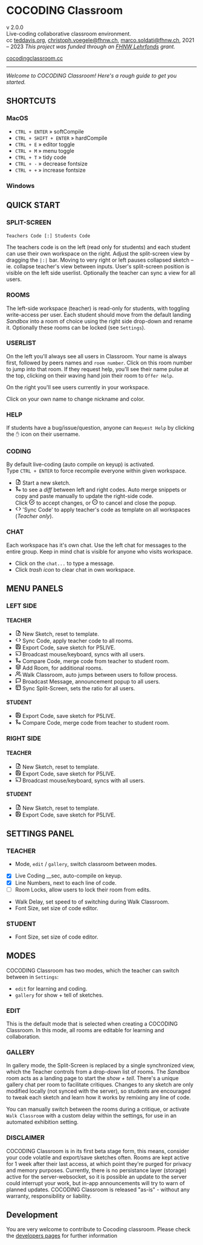 # COCODING Classroom
v 2.0.0  
Live-coding collaborative classroom environment.  
cc [teddavis.org](http://teddavis.org), christoph.voegele@fhnw.ch, marco.soldati@fhnw.ch, 2021 – 2023
*This project was funded through an [FHNW Lehrfonds](https://www.fhnw.ch/de/die-fhnw/strategische-entwicklungsschwerpunkte/hochschullehre-2025) grant.*

[cocodingclassroom.cc](https://cocodingclassroom.cc/)

-----

*Welcome to COCODING Classroom! Here's a rough guide to get you started.*

## SHORTCUTS 
### MacOS
- `CTRL + ENTER` » softCompile
- `CTRL + SHIFT + ENTER` » hardCompile
- `CTRL + E` » editor toggle
- `CTRL + M` » menu toggle
- `CTRL + T` » tidy code
- `CTRL + -` » decrease fontsize
- `CTRL + +` » increase fontsize

### Windows

## QUICK START
### SPLIT-SCREEN
`Teachers Code [:] Students Code`  

The teachers code is on the left (read only for students) and each student can use their own workspace on the right. Adjust the split-screen view by dragging the `|:|` bar. Moving to very right or left pauses collapsed sketch – ie. collapse teacher's view between inputs. User's split-screen position is visible on the left side userlist. Optionally the teacher can sync a view for all users.

### ROOMS
The left-side workspace (teacher) is read-only for students, with toggling write-access per user. Each student should move from the default landing *Sandbox* into a room of choice using the right side drop-down and rename it. Optionally these rooms can be locked (see `Settings`).

### USERLIST
On the left you'll always see all users in Classroom. Your name is always first, followed by peers names and `room number`. Click on this room number to jump into that room. If they request help, you'll see their name pulse at the top, clicking on their waving hand join their room to `Offer Help`.

On the right you'll see users currently in your workspace. 

Click on your own name to change nickname and color. 

### HELP
If students have a bug/issue/question, anyone can `Request Help` by clicking the `✋` icon on their username.

### CODING
By default live-coding (auto compile on keyup) is activated.    
Type `CTRL + ENTER` to force recompile everyone within given workspace. 

- <img class="svg" src="src/assets/resource/file-plus.svg" height="15px"> Start a new sketch. 
- <img class="svg" src="src/assets/resource/git-merge.svg" height="15px"> to see a *diff* between left and right codes. Auto merge snippets or copy and paste manually to update the right-side code.  
Click <img class="svg" src="src/assets/resource/check-circle.svg" height="15px"> to accept changes, or <img class="svg" src="src/assets/resource/minus-circle.svg" height="15px"> to cancel and close the popup.
- <img class="svg" src="src/assets/resource/code.svg" height="15px"> 'Sync Code' to apply teacher's code as template on all workspaces (*Teacher only*).
 
### CHAT
Each workspace has it's own chat. Use the left chat for messages to the entire group. Keep in mind chat is visible for anyone who visits workspace.      
- Click on the `chat...` to type a message.  
- Click *trash icon* to clear chat in own workspace.

### 

## MENU PANELS

### LEFT SIDE
#### TEACHER
- <img class="svg" src="src/assets/resource/file-plus.svg" height="15px"> New Sketch, reset to template.
- <img class="svg" src="src/assets/resource/code.svg" height="15px"> Sync Code, apply teacher code to all rooms.
- <img class="svg" src="src/assets/resource/save.svg" height="15px"> Export Code, save sketch for P5LIVE.
- <img class="svg" src="src/assets/resource/cast.svg" height="15px"> Broadcast mouse/keyboard, syncs with all users.
- <img class="svg" src="src/assets/resource/git-merge.svg" height="15px"> Compare Code, merge code from teacher to student room.
- <img class="svg" src="src/assets/resource/layers.svg" height="15px"> Add Room, for additional rooms.
- <img class="svg" src="src/assets/resource/users.svg" height="15px"> Walk Classroom, auto jumps between users to follow process.
- <img class="svg" src="src/assets/resource/message-square.svg" height="15px"> Broadcast Message, announcement popup to all users.
- <img class="svg" src="src/assets/resource/layout.svg" height="15px"> Sync Split-Screen, sets the ratio for all users.

#### STUDENT
- <img class="svg" src="src/assets/resource/save.svg" height="15px"> Export Code, save sketch for P5LIVE.
- <img class="svg" src="src/assets/resource/git-merge.svg" height="15px"> Compare Code, merge code from teacher to student room.

### RIGHT SIDE
#### TEACHER
- <img class="svg" src="src/assets/resource/file-plus.svg" height="15px"> New Sketch, reset to template.
- <img class="svg" src="src/assets/resource/save.svg" height="15px"> Export Code, save sketch for P5LIVE.
- <img class="svg" src="src/assets/resource/cast.svg" height="15px"> Broadcast mouse/keyboard, syncs with all users.

#### STUDENT
- <img class="svg" src="src/assets/resource/file-plus.svg" height="15px"> New Sketch, reset to template.
- <img class="svg" src="src/assets/resource/save.svg" height="15px"> Export Code, save sketch for P5LIVE.


## SETTINGS PANEL
### TEACHER
- Mode, `edit` / `gallery`, switch classroom between modes.
- [x] Live Coding __sec, auto-compile on keyup.
- [x] Line Numbers, next to each line of code.
- [ ] Room Locks, allow users to lock their room from edits.
- Walk Delay, set speed to of switching during Walk Classroom.
- Font Size, set size of code editor.

### STUDENT
- Font Size, set size of code editor.


## MODES
COCODING Classroom has two modes, which the teacher can switch between in `Settings`:

- `edit` for learning and coding.
- `gallery` for show + tell of sketches.

### EDIT
This is the default mode that is selected when creating a COCODING Classroom. In this mode, all rooms are editable for learning and collaboration.

### GALLERY
In gallery mode, the Split-Screen is replaced by a single synchronized view, which the Teacher controls from a drop-down list of rooms. The *Sandbox* room acts as a landing page to start the *show + tell*. There's a unique gallery chat per room to facilitate critiques. Changes to any sketch are only modified locally (not synced with the server), so students are encouraged to tweak each sketch and learn how it works by remixing any line of code.

You can manually switch between the rooms during a critique, or activate `Walk Classroom` with a custom delay within the settings, for use in an automated exhibition setting.

### DISCLAIMER
COCODING Classroom is in its first beta stage form, this means, consider your code volatile and export/save sketches often. Rooms are kept active for 1 week after their last access, at which point they're purged for privacy and memory purposes. Currently, there is no persistance layer (storage) active for the server-websocket, so it is possible an update to the server could interrupt your work, but in-app announcements will try to warn of planned updates. COCODING Classroom is released "as-is" - without any warranty, responsibility or liability. 

## Development
You are very welcome to contribute to Cocoding classroom. Please check the [developers pages](./docs/develop.md) for further information 
